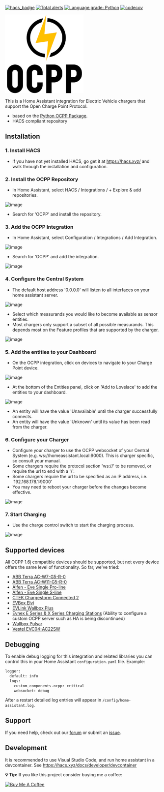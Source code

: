 [![hacs_badge](https://img.shields.io/badge/HACS-Default-orange.svg)](https://github.com/custom-components/hacs)
[![Total alerts](https://img.shields.io/lgtm/alerts/g/lbbrhzn/ocpp.svg?logo=lgtm&logoWidth=18)](https://lgtm.com/projects/g/lbbrhzn/ocpp/alerts/)
[![Language grade: Python](https://img.shields.io/lgtm/grade/python/g/lbbrhzn/ocpp.svg?logo=lgtm&logoWidth=18)](https://lgtm.com/projects/g/lbbrhzn/ocpp/context:python)
[![codecov](https://codecov.io/gh/lbbrhzn/ocpp/branch/main/graph/badge.svg?token=3FRJIF5KRW)](https://codecov.io/gh/lbbrhzn/ocpp)

![OCPP](https://github.com/home-assistant/brands/raw/master/custom_integrations/ocpp/icon.png)

This is a Home Assistant integration for Electric Vehicle chargers that support the Open Charge Point Protocol.

* based on the [Python OCPP Package](https://github.com/mobilityhouse/ocpp).
* HACS compliant repository 

## Installation


### 1. Install HACS ###
- If you have not yet installed HACS, go get it at https://hacs.xyz/ and walk through the installation and configuration.

### 2. Install the OCPP Repository ###
- In Home Assistant, select HACS / Integrations / + Explore & add repositories.

![image](https://user-images.githubusercontent.com/8673442/129494626-6e7a82b3-659f-4c39-a7be-43f70141cc7b.png)
- Search for 'OCPP' and install the repository.

### 3. Add the OCPP Integration ###
- In Home Assistant, select Configuration / Integrations / Add Integration.

![image](https://user-images.githubusercontent.com/8673442/129494673-4718ba88-7872-435b-a331-66c8c34dddeb.png)
- Search for 'OCPP' and add the integration.

![image](https://user-images.githubusercontent.com/8673442/129494723-80e2e402-7564-4e86-b599-b87f32987ac0.png)

### 4. Configure the Central System ###
- The default host address '0.0.0.0' will listen to all interfaces on your home assistant server.

![image](https://user-images.githubusercontent.com/8673442/129494762-08052152-f057-4563-93b5-5aae810dfbfc.png)
- Select which measurands you would like to become available as sensor entities.  
- Most chargers only support a subset of all possible measurands. This depends most on the Feature profiles that are supported by the charger.

![image](https://user-images.githubusercontent.com/8673442/129494804-cdff0dfb-a421-490c-af1e-e939f01455b4.png)

### 5. Add the entities to your Dashboard ###
- On the OCPP integration, click on devices to navigate to your Charge Point device.

![image](https://user-images.githubusercontent.com/8673442/129495402-526a1863-9e9f-4a83-85de-d8add63a64ba.png)

- At the bottom of the Entities panel, click on 'Add to Lovelace' to add the entities to your dashboard.

![image](https://user-images.githubusercontent.com/8673442/129495159-611f4f86-aa90-4320-a69c-ce0870f6ee8c.png)

- An entity will have the value 'Unavailable' until the charger successfully connects.
- An entity will have the value 'Unknown' until its value has been read from the charger.

### 6. Configure your Charger ###

- Configure your charger to use the OCPP websocket of your Central System (e.g. ws://homeassistant.local:9000). This is charger specific, so consult your manual.
- Some chargers require the protocol section 'ws://' to be removed, or require the url to end with a '/'.
- Some chargers require the url to be specified as an IP address, i.e. '192.168.178.1:9000'
- You may need to reboot your charger before the changes become effective.

![image](https://user-images.githubusercontent.com/8673442/129495720-2ed9f0d6-b736-409a-8e14-fbd447dea078.png)

### 7. Start Charging ###
- Use the charge control switch to start the charging process.

![image](https://user-images.githubusercontent.com/8673442/129495891-91f40bf9-f48e-4ced-b303-bf0fb77898f3.png)

## Supported devices

All OCPP 1.6j compatible devices should be supported, but not every device offers the same level of functionality. So far, we've tried:

- [ABB Terra AC-W7-G5-R-0](https://new.abb.com/products/6AGC082156/tac-w7-g5-r-0)
- [ABB Terra AC-W11-G5-R-0](https://new.abb.com/products/6AGC082156/tac-w11-g5-r-0)
- [Alfen - Eve Single Pro-line](https://alfen.com/en/ev-charge-points/alfen-product-range)
- [Alfen - Eve Single S-line](https://alfen.com/en/ev-charge-points/alfen-product-range)
- [CTEK Chargestorm Connected 2](https://www.ctek.com/uk/ev-charging/chargestorm%C2%AE-connected-2)
- [EVBox Elvi](https://evbox.com/en/products/home-chargers/elvi?language=en)
- [EVLink Wallbox Plus](https://www.se.com/ww/en/product/EVH3S22P0CK/evlink-wallbox-plus---t2-attached-cable---3-phase---32a-22kw/)
- [Evnex E Series & X Series Charging Stations](https://www.evnex.com/) (Ability to configure a custom OCPP server such as HA is being discontinued)
- [Wallbox Pulsar](https://wallbox.com/en_uk/wallbox-pulsar)
- [Vestel EVC04-AC22SW](https://www.vestel-echarger.com/EVC04_HomeSmart22kW.html)

## Debugging

To enable debug logging for this integration and related libraries you
can control this in your Home Assistant `configuration.yaml`
file. Example:

```
logger:
  default: info
  logs:
    custom_components.ocpp: critical
    websocket: debug
```

After a restart detailed log entries will appear in `/config/home-assistant.log`.

## Support

If you need help, check out our [forum](https://github.com/lbbrhzn/ocpp/discussions) or submit an [issue](https://github.com/lbbrhzn/ocpp/issues).

## Development

It is recommended to use Visual Studio Code, and run home assistant in a devcontainer.
See https://hacs.xyz/docs/developer/devcontainer

**💡 Tip:** If you like this project consider buying me a coffee:

<a href="https://www.buymeacoffee.com/lbbrhzn" target="_blank">
  <img src="https://cdn.buymeacoffee.com/buttons/default-black.png" alt="Buy Me A Coffee" width="150px">
</a>

